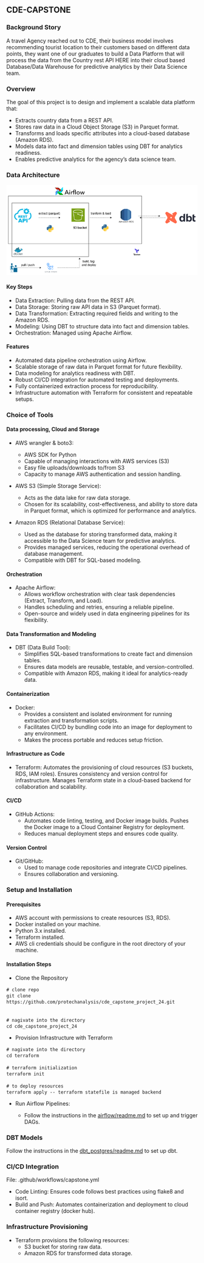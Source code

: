 ## CDE-CAPSTONE

### Background Story

A travel Agency reached out to CDE, their business model involves recommending tourist location to their customers based on different data points, they want one of our graduates to build a Data Platform that will process the data from the Country rest API HERE into their cloud based Database/Data Warehouse for predictive analytics by their Data Science team.


### Overview
The goal of this project is to design and implement a scalable data platform that:

-   Extracts country data from a REST API.
-   Stores raw data in a Cloud Object Storage (S3) in Parquet format.
-   Transforms and loads specific attributes into a cloud-based database (Amazon RDS).
-   Models data into fact and dimension tables using DBT for analytics readiness.
-   Enables predictive analytics for the agency’s data science team.

### Data Architecture
![data_work_flow](/images/capstone_data_architecture.png)

#### Key Steps
-   Data Extraction: Pulling data from the REST API.
-   Data Storage: Storing raw API data in S3 (Parquet format).
-   Data Transformation: Extracting required fields and writing to the Amazon RDS.
-   Modeling: Using DBT to structure data into fact and dimension tables.
-   Orchestration: Managed using Apache Airflow.

#### Features
-   Automated data pipeline orchestration using Airflow.
-   Scalable storage of raw data in Parquet format for future flexibility.
-   Data modeling for analytics readiness with DBT.
-   Robust CI/CD integration for automated testing and deployments.
-   Fully containerized extraction process for reproducibility.
-   Infrastructure automation with Terraform for consistent and repeatable setups.

### Choice of Tools
#### Data processing, Cloud and Storage
- AWS wrangler & boto3:
    - AWS SDK for Python
    - Capable of managing interactions with AWS services (S3)
    - Easy file uploads/downloads to/from S3
    - Capacity to manage AWS authentication and session handling.

- AWS S3 (Simple Storage Service):

    - Acts as the data lake for raw data storage.
    - Chosen for its scalability, cost-effectiveness, and ability to store data in Parquet format, which is optimized for performance and analytics.

- Amazon RDS (Relational Database Service):

    - Used as the database for storing transformed data, making it accessible to the Data Science team for predictive analytics.
    - Provides managed services, reducing the operational overhead of database management.
    - Compatible with DBT for SQL-based modeling.
#### Orchestration
- Apache Airflow:
    - Allows workflow orchestration with clear task dependencies (Extract, Transform, and Load).
    - Handles scheduling and retries, ensuring a reliable pipeline.
    - Open-source and widely used in data engineering pipelines for its flexibility.

#### Data Transformation and Modeling
- DBT (Data Build Tool):
    - Simplifies SQL-based transformations to create fact and dimension tables.
    - Ensures data models are reusable, testable, and version-controlled.
    - Compatible with Amazon RDS, making it ideal for analytics-ready data.

#### Containerization
- Docker:
    - Provides a consistent and isolated environment for running extraction and transformation scripts.
    - Facilitates CI/CD by bundling code into an image for deployment to any environment.
    - Makes the process portable and reduces setup friction.

#### Infrastructure as Code
- Terraform:
Automates the provisioning of cloud resources (S3 buckets, RDS, IAM roles).
Ensures consistency and version control for infrastructure.
Manages Terraform state in a cloud-based backend for collaboration and scalability.

#### CI/CD
- GitHub Actions:
    - Automates code linting, testing, and Docker image builds.
    Pushes the Docker image to a Cloud Container Registry for deployment.
    - Reduces manual deployment steps and ensures code quality.

#### Version Control
- Git/GitHub:
    - Used to manage code repositories and integrate CI/CD pipelines.
    - Ensures collaboration and versioning.


### Setup and Installation

#### Prerequisites
- AWS account with permissions to create resources (S3, RDS).
- Docker installed on your machine.
- Python 3.x installed.
- Terraform installed.
- AWS cli credentials should be configure in the root directory of your machine.

#### Installation Steps

- Clone the Repository
```
# clone repo
git clone https://github.com/protechanalysis/cde_capstone_project_24.git


# nagivate into the directory
cd cde_capstone_project_24
```

- Provision Infrastructure with Terraform
```
# nagivate into the directory
cd terraform

# terraform initialization
terraform init

# to deploy resources
terraform apply -- terraform statefile is managed backend

```

- Run Airflow Pipelines:

    -   Follow the instructions in the [airflow/readme.md](airflow/readme.md) to set up and trigger DAGs.

### DBT Models
Follow the instructions in the [dbt_postgres/readme.md](dbt_postgres/readme.md) to set up dbt.

### CI/CD Integration
File: .github/workflows/capstone.yml

- Code Linting: Ensures code follows best practices using flake8 and isort.
- Build and Push: Automates containerization and deployment to cloud container registry (docker hub).

### Infrastructure Provisioning
- Terraform provisions the following resources:
    - S3 bucket for storing raw data.
    - Amazon RDS for transformed data storage.
